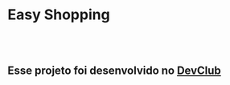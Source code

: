 <h1>Easy Shopping</h1>
<br>
<br>
<h2>Esse projeto foi desenvolvido no <a href="https://rodolfomori.com.br/devclub">DevClub</a></h2>
